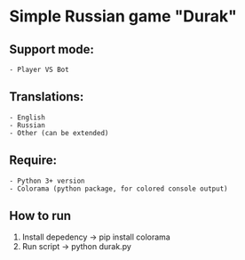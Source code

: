 # Simple Russian game "Durak"
## Support mode:
    - Player VS Bot
## Translations:
    - English
    - Russian
    - Other (can be extended)
## Require:
    - Python 3+ version
    - Colorama (python package, for colored console output)
## How to run
1. Install depedency -> pip install colorama
2. Run script -> python durak.py